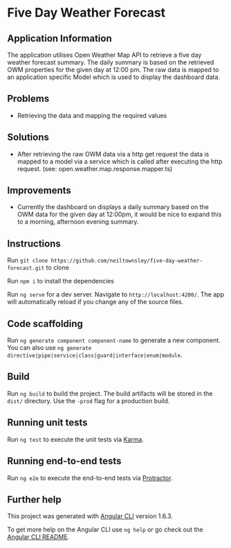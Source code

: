 # Five Day Weather Forecast

## Application Information

The application utilises Open Weather Map API to retrieve a five day weather forecast summary.
The daily summary is based on the retrieved OWM properties for the given day at 12:00 pm.
The raw data is mapped to an application specific Model which is used to display the dashboard data.

## Problems
 * Retrieving the data and mapping the required values

## Solutions
 * After retrieving the raw OWM data via a http get request the data is mapped to a model via a service which is called after executing the http request. (see: open.weather.map.response.mapper.ts)

## Improvements
 * Currently the dashboard on displays a daily summary based on the OWM data for the given day at 12:00pm, it would be nice to expand this to a morning, afternoon evening summary.

## Instructions


Run `git clone https://github.com/neiltownsley/five-day-weather-forecast.git` to clone 

Run `npm i` to install the dependencies

Run `ng serve` for a dev server. Navigate to `http://localhost:4200/`. The app will automatically reload if you change any of the source files.

## Code scaffolding

Run `ng generate component component-name` to generate a new component. You can also use `ng generate directive|pipe|service|class|guard|interface|enum|module`.

## Build

Run `ng build` to build the project. The build artifacts will be stored in the `dist/` directory. Use the `-prod` flag for a production build.

## Running unit tests

Run `ng test` to execute the unit tests via [Karma](https://karma-runner.github.io).

## Running end-to-end tests

Run `ng e2e` to execute the end-to-end tests via [Protractor](http://www.protractortest.org/).

## Further help

This project was generated with [Angular CLI](https://github.com/angular/angular-cli) version 1.6.3.

To get more help on the Angular CLI use `ng help` or go check out the [Angular CLI README](https://github.com/angular/angular-cli/blob/master/README.md).
